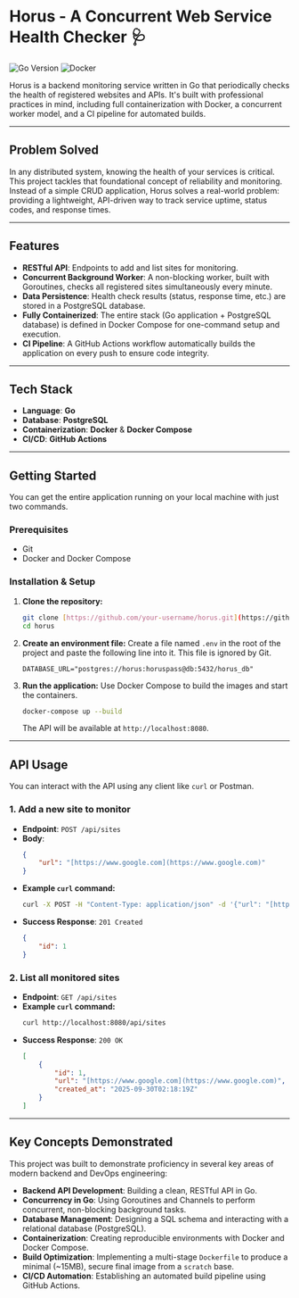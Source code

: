 # Horus - A Concurrent Web Service Health Checker 🩺

![Go Version](https://img.shields.io/badge/Go-1.22+-blue.svg)
![Docker](https://img.shields.io/badge/Docker-24.0-blue?logo=docker)

Horus is a backend monitoring service written in Go that periodically checks the health of registered websites and APIs. It's built with professional practices in mind, including full containerization with Docker, a concurrent worker model, and a CI pipeline for automated builds.

---

## Problem Solved

In any distributed system, knowing the health of your services is critical. This project tackles that foundational concept of reliability and monitoring. Instead of a simple CRUD application, Horus solves a real-world problem: providing a lightweight, API-driven way to track service uptime, status codes, and response times.

---

## Features

* **RESTful API**: Endpoints to add and list sites for monitoring.
* **Concurrent Background Worker**: A non-blocking worker, built with Goroutines, checks all registered sites simultaneously every minute.
* **Data Persistence**: Health check results (status, response time, etc.) are stored in a PostgreSQL database.
* **Fully Containerized**: The entire stack (Go application + PostgreSQL database) is defined in Docker Compose for one-command setup and execution.
* **CI Pipeline**: A GitHub Actions workflow automatically builds the application on every push to ensure code integrity.

---

## Tech Stack

* **Language**: **Go**
* **Database**: **PostgreSQL**
* **Containerization**: **Docker** & **Docker Compose**
* **CI/CD**: **GitHub Actions**

---

## Getting Started

You can get the entire application running on your local machine with just two commands.

### Prerequisites

* Git
* Docker and Docker Compose

### Installation & Setup

1.  **Clone the repository:**
    ```bash
    git clone [https://github.com/your-username/horus.git](https://github.com/your-username/horus.git)
    cd horus
    ```

2.  **Create an environment file:**
    Create a file named `.env` in the root of the project and paste the following line into it. This file is ignored by Git.
    ```
    DATABASE_URL="postgres://horus:horuspass@db:5432/horus_db"
    ```

3.  **Run the application:**
    Use Docker Compose to build the images and start the containers.
    ```bash
    docker-compose up --build
    ```
    The API will be available at `http://localhost:8080`.

---

## API Usage

You can interact with the API using any client like `curl` or Postman.

### 1. Add a new site to monitor

* **Endpoint**: `POST /api/sites`
* **Body**:
    ```json
    {
        "url": "[https://www.google.com](https://www.google.com)"
    }
    ```
* **Example `curl` command:**
    ```bash
    curl -X POST -H "Content-Type: application/json" -d '{"url": "[https://www.google.com](https://www.google.com)"}' http://localhost:8080/api/sites
    ```
* **Success Response**: `201 Created`
    ```json
    {
        "id": 1
    }
    ```

### 2. List all monitored sites

* **Endpoint**: `GET /api/sites`
* **Example `curl` command:**
    ```bash
    curl http://localhost:8080/api/sites
    ```
* **Success Response**: `200 OK`
    ```json
    [
        {
            "id": 1,
            "url": "[https://www.google.com](https://www.google.com)",
            "created_at": "2025-09-30T02:18:19Z"
        }
    ]
    ```

---

## Key Concepts Demonstrated

This project was built to demonstrate proficiency in several key areas of modern backend and DevOps engineering:

* **Backend API Development**: Building a clean, RESTful API in Go.
* **Concurrency in Go**: Using Goroutines and Channels to perform concurrent, non-blocking background tasks.
* **Database Management**: Designing a SQL schema and interacting with a relational database (PostgreSQL).
* **Containerization**: Creating reproducible environments with Docker and Docker Compose.
* **Build Optimization**: Implementing a multi-stage `Dockerfile` to produce a minimal (~15MB), secure final image from a `scratch` base.
* **CI/CD Automation**: Establishing an automated build pipeline using GitHub Actions.
